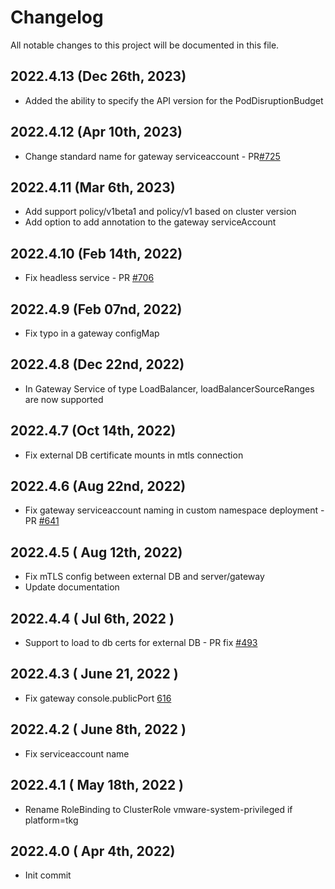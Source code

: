 # Changelog
All notable changes to this project will be documented in this file.

## 2022.4.13 (Dec 26th, 2023)
* Added the ability to specify the API version for the PodDisruptionBudget


## 2022.4.12 (Apr 10th, 2023)
* Change standard name for gateway serviceaccount - PR[#725](https://github.com/aquasecurity/aqua-helm/pull/725)

## 2022.4.11 (Mar 6th, 2023)
* Add support policy/v1beta1 and policy/v1 based on cluster version
* Add option to add annotation to the gateway serviceAccount

## 2022.4.10 (Feb 14th, 2022)
* Fix headless service - PR [#706](https://github.com/aquasecurity/aqua-helm/pull/706)

## 2022.4.9 (Feb 07nd, 2022)
* Fix typo in a gateway configMap

## 2022.4.8 (Dec 22nd, 2022)
* In Gateway Service of type LoadBalancer, loadBalancerSourceRanges are now supported

## 2022.4.7 (Oct 14th, 2022)
* Fix external DB certificate mounts in mtls connection

## 2022.4.6 (Aug 22nd, 2022)
* Fix gateway serviceaccount naming in custom namespace deployment - PR [#641](https://github.com/aquasecurity/aqua-helm/pull/641)

## 2022.4.5 ( Aug 12th, 2022)
* Fix mTLS config between external DB and server/gateway
* Update documentation

## 2022.4.4 ( Jul 6th, 2022 )
* Support to load to db certs for external DB - PR fix [#493](https://github.com/aquasecurity/aqua-helm/issues/493)

## 2022.4.3 ( June 21, 2022 )
* Fix gateway console.publicPort [616](https://github.com/aquasecurity/aqua-helm/issues/616)

## 2022.4.2 ( June 8th, 2022 )
* Fix serviceaccount name

## 2022.4.1 ( May 18th, 2022 )
* Rename RoleBinding to ClusterRole vmware-system-privileged if platform=tkg

## 2022.4.0 ( Apr 4th, 2022)
* Init commit
